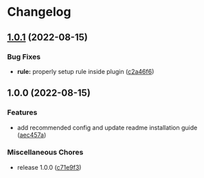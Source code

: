 # Changelog

## [1.0.1](https://github.com/hugo-vrijswijk/eslint-plugin-no-await-in-promise/compare/v1.0.0...v1.0.1) (2022-08-15)


### Bug Fixes

* **rule:** properly setup rule inside plugin ([c2a46f6](https://github.com/hugo-vrijswijk/eslint-plugin-no-await-in-promise/commit/c2a46f6c9fe7b8896b1a0c8525d9e51f8beeafe6))

## 1.0.0 (2022-08-15)


### Features

* add recommended config and update readme installation guide ([aec457a](https://github.com/hugo-vrijswijk/eslint-plugin-no-await-in-promise/commit/aec457a0e327b0037c8c2708f284a506b321e5fb))


### Miscellaneous Chores

* release 1.0.0 ([c71e9f3](https://github.com/hugo-vrijswijk/eslint-plugin-no-await-in-promise/commit/c71e9f38c5a3053ac4f83bc212bd930bbbf5d684))
